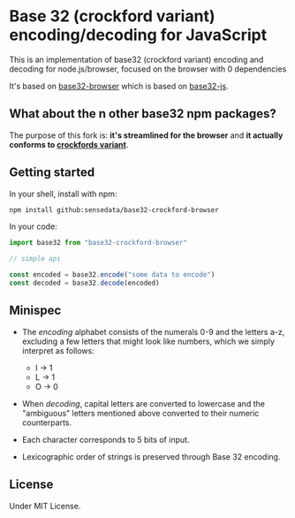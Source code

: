 # Base 32 (crockford variant) encoding/decoding for JavaScript

This is an implementation of base32 (crockford variant) encoding and decoding for node.js/browser, focused on the browser with 0 dependencies

It's based on [base32-browser](https://github.com/VictorBjelkholm/base32-js) which is based on [base32-js](https://github.com/agnoster/base32-js).

## What about the n other base32 npm packages?

The purpose of this fork is: **it's streamlined for the browser** and **it actually conforms to [crockfords variant](https://en.wikipedia.org/wiki/Base32#Crockford.27s_Base32)**.

## Getting started

In your shell, install with npm:

```sh
npm install github:sensedata/base32-crockford-browser
```

In your code:

```javascript
import base32 from "base32-crockford-browser"

// simple api

const encoded = base32.encode("some data to encode")
const decoded = base32.decode(encoded)
```

## Minispec

- The *encoding* alphabet consists of the numerals 0-9 and the letters a-z, excluding a few letters that might look like numbers, which we simply interpret as follows:

  - I -> 1
  - L -> 1
  - O -> 0

- When *decoding*, capital letters are converted to lowercase and the "ambiguous" letters mentioned above converted to their numeric counterparts.
- Each character corresponds to 5 bits of input.
- Lexicographic order of strings is preserved through Base 32 encoding.

## License

Under MIT License.
